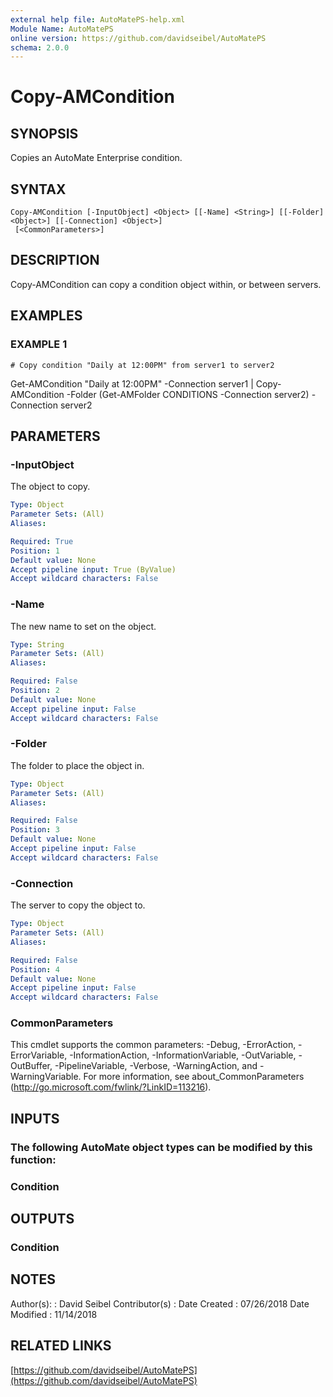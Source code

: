 ```yaml
---
external help file: AutoMatePS-help.xml
Module Name: AutoMatePS
online version: https://github.com/davidseibel/AutoMatePS
schema: 2.0.0
---
```


# Copy-AMCondition

## SYNOPSIS
Copies an AutoMate Enterprise condition.

## SYNTAX

```
Copy-AMCondition [-InputObject] <Object> [[-Name] <String>] [[-Folder] <Object>] [[-Connection] <Object>]
 [<CommonParameters>]
```

## DESCRIPTION
Copy-AMCondition can copy a condition object within, or between servers.

## EXAMPLES

### EXAMPLE 1
```
# Copy condition "Daily at 12:00PM" from server1 to server2
```

Get-AMCondition "Daily at 12:00PM" -Connection server1 | Copy-AMCondition -Folder (Get-AMFolder CONDITIONS -Connection server2) -Connection server2

## PARAMETERS

### -InputObject
The object to copy.

```yaml
Type: Object
Parameter Sets: (All)
Aliases:

Required: True
Position: 1
Default value: None
Accept pipeline input: True (ByValue)
Accept wildcard characters: False
```

### -Name
The new name to set on the object.

```yaml
Type: String
Parameter Sets: (All)
Aliases:

Required: False
Position: 2
Default value: None
Accept pipeline input: False
Accept wildcard characters: False
```

### -Folder
The folder to place the object in.

```yaml
Type: Object
Parameter Sets: (All)
Aliases:

Required: False
Position: 3
Default value: None
Accept pipeline input: False
Accept wildcard characters: False
```

### -Connection
The server to copy the object to.

```yaml
Type: Object
Parameter Sets: (All)
Aliases:

Required: False
Position: 4
Default value: None
Accept pipeline input: False
Accept wildcard characters: False
```

### CommonParameters
This cmdlet supports the common parameters: -Debug, -ErrorAction, -ErrorVariable, -InformationAction, -InformationVariable, -OutVariable, -OutBuffer, -PipelineVariable, -Verbose, -WarningAction, and -WarningVariable.
For more information, see about_CommonParameters (http://go.microsoft.com/fwlink/?LinkID=113216).

## INPUTS

### The following AutoMate object types can be modified by this function:
### Condition
## OUTPUTS

### Condition
## NOTES
Author(s):     : David Seibel
Contributor(s) :
Date Created   : 07/26/2018
Date Modified  : 11/14/2018

## RELATED LINKS

[https://github.com/davidseibel/AutoMatePS](https://github.com/davidseibel/AutoMatePS)

